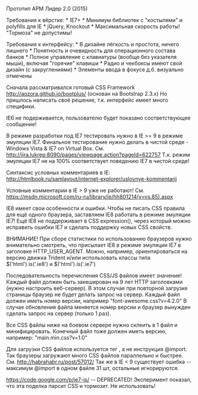 Прототип АРМ Лидер 2.0 (2015)

Требования к вёрстке:
    * IE7+
    * Минимум библиотек с "костылями" и polyfills для IE
    * jQuery, Knockout
    * Максимальная скорость работы! "Тормоза" не допустимы!

Требования к интерфейсу:
    * В дизайне лёгкость и простота, ничего лишнего
    * Понятность и очевидность для операционного состава банков
    * Полное управление с клавиатуры (вообще без указателя мыши), включая "горячие" клавиши
    * Радио и чекбоксы имеют свой дизайн (с закруглениями)
    * Элементы ввода в фокусе д.б. визуально отмечены

Сначала рассматривался готовый CSS Framework http://aozora.github.io/bootplus/ (основан на Bootstrap 2.3.x)
Но пришлось написать своё решение, т.к. интерфейс имеет много специфики.

IE6 не подерживается, пользователю будет показано соответствующее сообщение!

В режиме разработки под IE7 тестировать нужно в IE >= 9 в режиме эмуляции IE7.
Финальное тестирование нужно делать в чистой среде - Windows Vista & IE7 on Virtual Box.
См. http://jira.lukrep:8090/pages/viewpage.action?pageId=622757
Т.к. режим эмуляции IE7 не на 100% соответствует поведению IE7 в чистой среде!

Синтаксис условных комментариев в IE:
http://htmlbook.ru/samlayout/internet-explorer/uslovnye-kommentarii

Условные комментарии в IE > 9 уже не работают!
См. https://msdn.microsoft.com/ru-ru/library/ie/hh801214(v=vs.85).aspx


IE8 имеет свои особенности и ошибки.
Чтобы не писать CSS правила для ещё одного браузера, заставляем IE8 работать в режиме эмуляции IE7!
Ещё IE8 не поддерживает в CSS expression(),
через который можно исправить ошибки IE7 и сделать поддержку новых CSS свойств.

ВНИМАНИЕ!
При сборе статистики по использованию браузеров нужно внимательно смотреть,
что присылает IE8 в режиме эмуляции IE7 в заголовке HTTP_USER_AGENT.
Можно, например, ориентироваться на версию движка Trident
и/или использовать классы типа $('html').is('.ie8') и $('html').is('.ie7')


Последовательность перечисления CSS/JS файлов имеет значение!
Каждый файл должен быть закеширован на 9 лет HTTP заголовками (нужно настроить веб-сервер).
В этом случае при повторной загрузке страницы браузер не будет делать запрос на сервер.
Каждый файл должен иметь номер версии, например "font-awesome.css?v=4.2.0"
В случае обновления файла меняется номер версии и браузер вынужден сделать запрос на сервер (только 1 раз).

Все CSS файлы ниже на боевом сервере нужно склеить в 1 файл и минифицировать.
Конечный файл тоже должен иметь версию, например: "main.min.css?v=1.0"

Для загрузки CSS файлов используется тег <link>, а не инструкция @import.
Так браузеры загружают много CSS файлов параллельно и быстрее. См. http://habrahabr.ru/post/57012/
Так же в IE < 9 существует ошибка -- максимум @import в одном файле 31 шт, остальные игнорируются.

https://code.google.com/p/ie7-js/ -- DEPRECATED! Эксперимент показал, что эта поделка парсит CSS и тормозит. Не использовать!